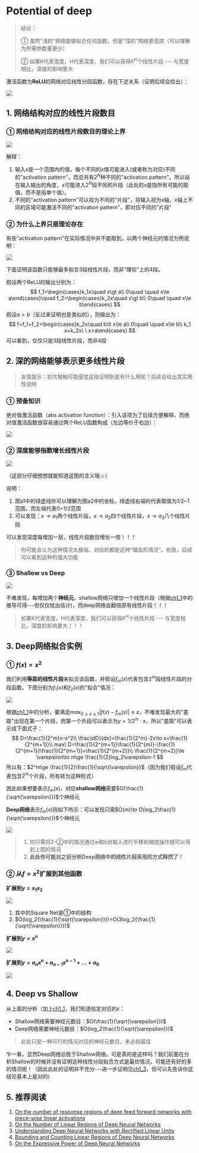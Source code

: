 # Potential of deep

> 结论：
>
> ① 虽然"浅的"网络能够拟合任何函数，但是"深的"网络更高效（可以理解为所需参数量更少）
>
> ② 如果K代表宽度，H代表深度，我们可以获得$K^H$个线性片段 --- 与宽度相比，深度的影响更大

激活函数为**ReLU**的网络对应线性分段函数，存在下述关系（证明后续会给出）：

![](png/c8.png)

## 1. 网络结构对应的线性片段数目

### ① 网络结构对应的线性片段数目的理论上界

![](png/c9.png)

解释：

1. 输入$x$是一个范围内的值，每个不同的$x$值可能进入(或者称为对应)不同的"activation pattern"，而总共有$2^N$种不同的"activation pattern"。所以站在输入输出的角度，$x$可能进入$2^N$段不同的片段（此处的$x$是指所有可能的取值，而不是指单个值）。
2. 不同的"activation pattern"可以视为不同的"片段"，将输入视为x轴，x轴上不同的区域可能激活不同的"activation pattern"，即对应不同的"片段"

### ② 为什么上界只是理论存在

有些"activation pattern"在实际情况中并不能取到，以两个神经元的情况为例说明：

![](png/c10.png)

下面证明该函数只能够最多拟合3段线性片段，而非"理论"上的4段。

假设两个ReLU的输出分别为：
$$
f_1=\begin{cases}k_1x\quad x\gt a\\ 0\quad \quad x\le a\end{cases}\quad f_2=\begin{cases}k_2x\quad x\gt b\\ 0\quad \quad x\le b\end{cases}
$$
假设$a>b$（反过来证明也是类似的），则输出为：
$$
f=f_1+f_2=\begin{cases}k_2x\quad b\lt x\le a\\ 0\quad \quad x\le b\\ k_1 x+k_2x\ \ x>a\end{cases}
$$
可以看到，仅仅只是3段线性片段，而非4段

## 2. 深的网络能够表示更多线性片段

> 友情提示：初次接触可能感觉这段证明到底有什么用呢？后续会给出其实用性说明

### ① 预备知识

绝对值激活函数（abs activation function）：引入该项为了后续方便解释，而绝对值激活函数很容易通过两个ReLU函数构成（左边等价于右边）：

![](png/c11.png)

### ② 深度能够指数增长线性片段

![](png/c12.png)

（这部分仔细想想就能知道这图的含义哦☺）

说明：

1. 图a1中的绿虚线你可以理解为图a2中的坐标，绿虚线右端的代表取值为1/2~1范围，而左端代表0~1/2范围
2. 可以发现：$x\to a_1$两个线性片段，$x\to a_2$四个线性片段，$x\to a_3$八个线性片段

可以发现深度每增加一层，线性片段数目增长一倍！！！

> 你可能会认为这种情况太极端，对应的都是这种"锯齿形情况"。别急，后续可以看到这种的强大功能

### ③ Shallow vs Deep

![](png/c13.png)

不难发现，每增加两个**神经元**，shallow网络只增加一个线性片段（根据[ch1_1](ch1_1.md)中的推导可得---但仅仅给出估计)，而deep网络会翻倍原有线性片段！！！

> 如果K代表宽度，H代表深度，我们可以获得$K^H$个线性片段 --- 与宽度相比，深度的影响更大！！！

## 3. Deep网络拟合实例

### ① $f(x)=x^2$

我们利用**等距的线性片段**来拟合该函数，并假设$f_m(x)$代表包含$2^m$段线性片段的分段函数。下图分别为$f_1(x)$和$f_2(x)$的"拟合"情况：

![](png/c14.png)

根据[ch1_1](ch1_1.md)中的分析，要满足$max_{0\le x\le 1}|f(x)-f_m(x)|\le\varepsilon$，不难发现最大的"差距"出现在第一个片段，而第一个片段可以表示为$y=1/2^m\cdot x$，所以"差距"可以表示成下面式子：
$$
D=\frac{1}{2^m}x-x^2\\ \frac{dD}{dx}=\frac{1}{2^m}-2x\to x=\frac{1}{2^{m+1}}\\
max\ D=\frac{1}{2^{m+1}}\frac{1}{2^{m}}-\frac{1}{2^{m+1}}\frac{1}{2^{m+1}}=\frac{1}{2^{m+2}}\\
\frac{1}{2^{m+2}}\le \varepsilon\to m\ge \frac{1}{2}log_2\varepsilon-1
$$
所以有：$2^m\ge \frac{1}{2}\frac{1}{\sqrt{\varepsilon}}$（因为我们假设$f_m$代表包含$2^m$个片段，所有转为这种形式）

因此如果想要表示$f_m(x)$，对应**shallow网络**需要$O(\frac{1}{\sqrt{\varepsilon}})$个神经元

**Deep网络**表示$f_m(x)$则如下所示：可以发现只需$O(m)\to O(log_2\frac{1}{\sqrt{\varepsilon}})$个神经元

![](png/c15.png)

> 1. 你只需将2-②中的情况通过w和b对输入进行平移和缩放操作就可以得到上图的情况
> 2. **此处你可能对之前分析Deep网络中的线性片段采用的方式释然了！**

### ② 从$f=x^2$扩展到其他函数

**扩展到$y=x_1x_2$**

![](png/c16.png)

1. 其中的Square Net是①中的结构
2. $O(log_2{\frac{1}{\sqrt{\varepsilon}}})=O(3log_2{\frac{1}{\sqrt{\varepsilon}}})$

**扩展到$y=x^n$**

![](png/c17.png)

**扩展到$y=a_nx^n+a_{n-1}x^{n-1}+...+a_0$**

![](png/c18.png)

## 4. Deep vs Shallow

从上面的分析（加上[ch1_1](ch1_1.md])，我们知道给定对应的$\varepsilon$：

- Shallow网络需要神经元数目：$O(\frac{1}{\sqrt{\varepsilon}})$
- Deep网络需要神经元数目：$O(log_2\frac{1}{\sqrt{\varepsilon}})$

> 此处只是一种可行的情况对应的神经元数目，未必指最佳

乍一看，显然Deep网络远胜于Shallow网络。可是真的是这样吗？我们前面在分析Shallow的时候并没有证明这种线性分段拟合方式是最优情况，可能还有好的多的情况呢！（因此此处的证明并不充分---进一步证明见[ch1_3](ch1_3)，但可以先告诉你这结论基本上是对的)

## 5. 推荐阅读

1. [On the number of response regions of deep feed forward networks with piece-wise linear activations](https://arxiv.org/abs/1312.6098)
2. [On the Number of Linear Regions of Deep Neural Networks](https://arxiv.org/abs/1402.1869)
3. [Understanding Deep Neural Networks with Rectified Linear Units](https://arxiv.org/abs/1611.01491)
4. [Bounding and Counting Linear Regions of Deep Neural Networks](https://arxiv.org/abs/1711.02114)
5. [On the Expressive Power of Deep Neural Networks](https://arxiv.org/abs/1606.05336)

